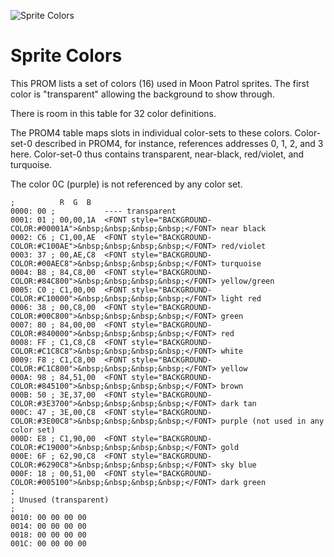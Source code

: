 ![Sprite Colors](MoonPatrol.jpg)

# Sprite Colors

This PROM lists a set of colors (16) used in Moon Patrol sprites. The
first color is "transparent" allowing the background to show through.

There is room in this table for 32 color definitions. 

The PROM4 table maps slots in individual color-sets to these 
colors. Color-set-0 described in PROM4, for instance, references 
addresses 0, 1, 2, and 3 here. Color-set-0 thus contains transparent, 
near-black, red/violet, and turquoise.

The color 0C (purple) is not referenced by any color set.

```plainCode
;          R  G  B
0000: 00 ;           ---- transparent
0001: 01 ; 00,00,1A  <FONT style="BACKGROUND-COLOR:#00001A">&nbsp;&nbsp;&nbsp;&nbsp;</FONT> near black
0002: C6 ; C1,00,AE  <FONT style="BACKGROUND-COLOR:#C100AE">&nbsp;&nbsp;&nbsp;&nbsp;</FONT> red/violet
0003: 37 ; 00,AE,C8  <FONT style="BACKGROUND-COLOR:#00AEC8">&nbsp;&nbsp;&nbsp;&nbsp;</FONT> turquoise 
0004: B8 ; 84,C8,00  <FONT style="BACKGROUND-COLOR:#84C800">&nbsp;&nbsp;&nbsp;&nbsp;</FONT> yellow/green
0005: C0 ; C1,00,00  <FONT style="BACKGROUND-COLOR:#C10000">&nbsp;&nbsp;&nbsp;&nbsp;</FONT> light red
0006: 38 ; 00,C8,00  <FONT style="BACKGROUND-COLOR:#00C800">&nbsp;&nbsp;&nbsp;&nbsp;</FONT> green
0007: 80 ; 84,00,00  <FONT style="BACKGROUND-COLOR:#840000">&nbsp;&nbsp;&nbsp;&nbsp;</FONT> red
0008: FF ; C1,C8,C8  <FONT style="BACKGROUND-COLOR:#C1C8C8">&nbsp;&nbsp;&nbsp;&nbsp;</FONT> white
0009: F8 ; C1,C8,00  <FONT style="BACKGROUND-COLOR:#C1C800">&nbsp;&nbsp;&nbsp;&nbsp;</FONT> yellow
000A: 98 ; 84,51,00  <FONT style="BACKGROUND-COLOR:#845100">&nbsp;&nbsp;&nbsp;&nbsp;</FONT> brown
000B: 50 ; 3E,37,00  <FONT style="BACKGROUND-COLOR:#3E3700">&nbsp;&nbsp;&nbsp;&nbsp;</FONT> dark tan
000C: 47 ; 3E,00,C8  <FONT style="BACKGROUND-COLOR:#3E00C8">&nbsp;&nbsp;&nbsp;&nbsp;</FONT> purple (not used in any color set)
000D: E8 ; C1,90,00  <FONT style="BACKGROUND-COLOR:#C19000">&nbsp;&nbsp;&nbsp;&nbsp;</FONT> gold
000E: 6F ; 62,90,C8  <FONT style="BACKGROUND-COLOR:#6290C8">&nbsp;&nbsp;&nbsp;&nbsp;</FONT> sky blue
000F: 18 ; 00,51,00  <FONT style="BACKGROUND-COLOR:#005100">&nbsp;&nbsp;&nbsp;&nbsp;</FONT> dark green
;
; Unused (transparent)
; 
0010: 00 00 00 00 
0014: 00 00 00 00 
0018: 00 00 00 00 
001C: 00 00 00 00 
```
